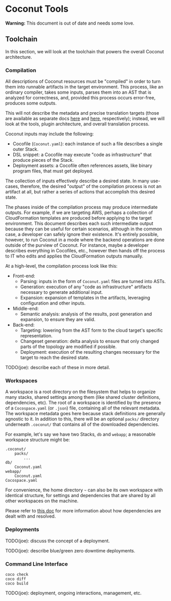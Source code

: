 # Coconut Tools

**Warning:** This document is out of date and needs some love.

## Toolchain

In this section, we will look at the toolchain that powers the overall Coconut architecture.

### Compilation

All descriptions of Coconut resources must be "compiled" in order to turn them into runnable artifacts in the target
environment.  This process, like an ordinary compiler, takes some inputs, parses them into an AST that is analyzed for
correctness, and, provided this process occurs error-free, produces some outputs.

This will not describe the metadata and precise translation targets (those are available as separate docs [here](
metadata.md) and [here](targets.md), respectively); instead, we will look at the tools, plugin architecture, and overall
translation process.

Coconut inputs may include the following:

* Cocofile (`Coconut.yaml`): each instance of such a file describes a single outer Stack.
* DSL snippet: a Cocofile may execute "code as infrastructure" that produce pieces of the Stack.
* Deployment assets: a Cocofile often references assets, like binary program files, that must get deployed.

The collection of inputs effectively describe a desired state.  In many use-cases, therefore, the desired "output" of
the compilation process is not an artifact at all, but rather a series of actions that accomplish this desired state.

The phases inside of the compilation process may produce intermediate outputs.  For example, if we are targeting AWS,
perhaps a collection of CloudFormation templates are produced before applying to the target environment.  This document
describes each such intermediate output because they can be useful for certain scenarios, although in the common case, a
developer can safely ignore their existence.  It's entirely possible, however, to run Coconut in a mode where the
backend operations are done outside of the purview of Coconut.  For instance, maybe a developer describes everything in
Cocofiles, etc., however then hands off the process to IT who edits and applies the CloudFormation outputs manually.

At a high-level, the compilation process look like this:

* Front-end:
    - Parsing: inputs in the form of `Coconut.yaml` files are turned into ASTs.
    - Generation: execution of any "code as infrastructure" artifacts necessary to generate additional input.
    - Expansion: expansion of templates in the artifacts, leveraging configuration and other inputs.
* Middle-end:
    - Semantic analysis: analysis of the results, post generation and expansion, to ensure they are valid.
* Back-end:
    - Targeting: lowering from the AST form to the cloud target's specific representation.
    - Changeset generation: delta analysis to ensure that only changed parts of the topology are modified if possible.
    - Deployment: execution of the resulting changes necessary for the target to reach the desired state.

TODO(joe): describe each of these in more detail.

### Workspaces

A workspace is a root directory on the filesystem that helps to organize many stacks, shared settings among them (like
shared cluster definitions, dependencies, etc).  The root of a workspace is identified by the presence of a
`Cocospace.yaml` (or `.json`) file, containing all of the relevant metadata.  The workspace metadata goes here because
stack definitions are generally agnostic to it.  In addition to this, there will be an optional `packs/` directory
underneath `.coconut/` that contains all of the downloaded dependencies.

For example, let's say we have two Stacks, `db` and `webapp`; a reasonable workspace structure might be:

    .coconut/
        packs/
            ...
    db/
        Coconut.yaml
    webapp/
        Coconut.yaml
    Cocospace.yaml

For convenience, the home directory `~` can also be its own workspace with identical structure, for settings and
dependencies that are shared by all other workspaces on the machine.

Please refer to [this doc](deps.md) for more information about how dependencies are dealt with and resolved.

### Deployments

TODO(joe): discuss the concept of a deployment.

TODO(joe): describe blue/green zero downtime deployments.

### Command Line Interface

    coco check
    coco diff
    coco build

TODO(joe): deployment, ongoing interactions, management, etc.

